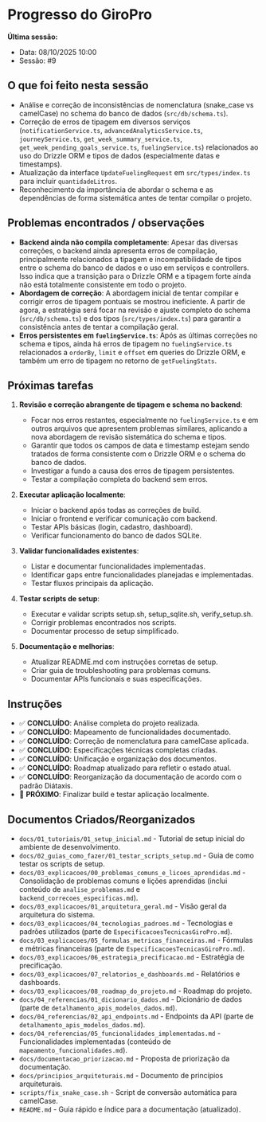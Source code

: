 # Progresso do GiroPro

**Última sessão:**
- Data: 08/10/2025 10:00
- Sessão: #9

## O que foi feito nesta sessão
- Análise e correção de inconsistências de nomenclatura (snake_case vs camelCase) no schema do banco de dados (`src/db/schema.ts`).
- Correção de erros de tipagem em diversos serviços (`notificationService.ts`, `advancedAnalyticsService.ts`, `journeyService.ts`, `get_week_summary_service.ts`, `get_week_pending_goals_service.ts`, `fuelingService.ts`) relacionados ao uso do Drizzle ORM e tipos de dados (especialmente datas e timestamps).
- Atualização da interface `UpdateFuelingRequest` em `src/types/index.ts` para incluir `quantidadeLitros`.
- Reconhecimento da importância de abordar o schema e as dependências de forma sistemática antes de tentar compilar o projeto.

## Problemas encontrados / observações
- **Backend ainda não compila completamente**: Apesar das diversas correções, o backend ainda apresenta erros de compilação, principalmente relacionados a tipagem e incompatibilidade de tipos entre o schema do banco de dados e o uso em serviços e controllers. Isso indica que a transição para o Drizzle ORM e a tipagem forte ainda não está totalmente consistente em todo o projeto.
- **Abordagem de correção**: A abordagem inicial de tentar compilar e corrigir erros de tipagem pontuais se mostrou ineficiente. A partir de agora, a estratégia será focar na revisão e ajuste completo do schema (`src/db/schema.ts`) e dos tipos (`src/types/index.ts`) para garantir a consistência antes de tentar a compilação geral.
- **Erros persistentes em `fuelingService.ts`**: Após as últimas correções no schema e tipos, ainda há erros de tipagem no `fuelingService.ts` relacionados a `orderBy`, `limit` e `offset` em queries do Drizzle ORM, e também um erro de tipagem no retorno de `getFuelingStats`.

## Próximas tarefas
1. **Revisão e correção abrangente de tipagem e schema no backend**:
   - Focar nos erros restantes, especialmente no `fuelingService.ts` e em outros arquivos que apresentem problemas similares, aplicando a nova abordagem de revisão sistemática do schema e tipos.
   - Garantir que todos os campos de data e timestamp estejam sendo tratados de forma consistente com o Drizzle ORM e o schema do banco de dados.
   - Investigar a fundo a causa dos erros de tipagem persistentes.
   - Testar a compilação completa do backend sem erros.

2. **Executar aplicação localmente**:
   - Iniciar o backend após todas as correções de build.
   - Iniciar o frontend e verificar comunicação com backend.
   - Testar APIs básicas (login, cadastro, dashboard).
   - Verificar funcionamento do banco de dados SQLite.

3. **Validar funcionalidades existentes**:
   - Listar e documentar funcionalidades implementadas.
   - Identificar gaps entre funcionalidades planejadas e implementadas.
   - Testar fluxos principais da aplicação.

4. **Testar scripts de setup**:
   - Executar e validar scripts setup.sh, setup_sqlite.sh, verify_setup.sh.
   - Corrigir problemas encontrados nos scripts.
   - Documentar processo de setup simplificado.

5. **Documentação e melhorias**:
   - Atualizar README.md com instruções corretas de setup.
   - Criar guia de troubleshooting para problemas comuns.
   - Documentar APIs funcionais e suas especificações.

## Instruções
- ✅ **CONCLUÍDO**: Análise completa do projeto realizada.
- ✅ **CONCLUÍDO**: Mapeamento de funcionalidades documentado.
- ✅ **CONCLUÍDO**: Correção de nomenclatura para camelCase aplicada.
- ✅ **CONCLUÍDO**: Especificações técnicas completas criadas.
- ✅ **CONCLUÍDO**: Unificação e organização dos documentos.
- ✅ **CONCLUÍDO**: Roadmap atualizado para refletir o estado atual.
- ✅ **CONCLUÍDO**: Reorganização da documentação de acordo com o padrão Diátaxis.
- 🔄 **PRÓXIMO**: Finalizar build e testar aplicação localmente.

## Documentos Criados/Reorganizados
- `docs/01_tutoriais/01_setup_inicial.md` - Tutorial de setup inicial do ambiente de desenvolvimento.
- `docs/02_guias_como_fazer/01_testar_scripts_setup.md` - Guia de como testar os scripts de setup.
- `docs/03_explicacoes/00_problemas_comuns_e_licoes_aprendidas.md` - Consolidação de problemas comuns e lições aprendidas (inclui conteúdo de `analise_problemas.md` e `backend_correcoes_especificas.md`).
- `docs/03_explicacoes/01_arquitetura_geral.md` - Visão geral da arquitetura do sistema.
- `docs/03_explicacoes/04_tecnologias_padroes.md` - Tecnologias e padrões utilizados (parte de `EspecificacoesTecnicasGiroPro.md`).
- `docs/03_explicacoes/05_formulas_metricas_financeiras.md` - Fórmulas e métricas financeiras (parte de `EspecificacoesTecnicasGiroPro.md`).
- `docs/03_explicacoes/06_estrategia_precificacao.md` - Estratégia de precificação.
- `docs/03_explicacoes/07_relatorios_e_dashboards.md` - Relatórios e dashboards.
- `docs/03_explicacoes/08_roadmap_do_projeto.md` - Roadmap do projeto.
- `docs/04_referencias/01_dicionario_dados.md` - Dicionário de dados (parte de `detalhamento_apis_modelos_dados.md`).
- `docs/04_referencias/02_api_endpoints.md` - Endpoints da API (parte de `detalhamento_apis_modelos_dados.md`).
- `docs/04_referencias/05_funcionalidades_implementadas.md` - Funcionalidades implementadas (conteúdo de `mapeamento_funcionalidades.md`).
- `docs/documentacao_priorizacao.md` - Proposta de priorização da documentação.
- `docs/principios_arquiteturais.md` - Documento de princípios arquiteturais.
- `scripts/fix_snake_case.sh` - Script de conversão automática para camelCase.
- `README.md` - Guia rápido e índice para a documentação (atualizado).


